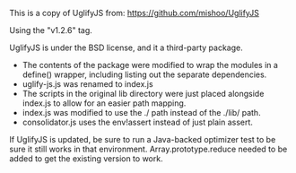 This is a copy of UglifyJS from:
https://github.com/mishoo/UglifyJS

Using the "v1.2.6" tag.

UglifyJS is under the BSD license, and it a third-party package.

* The contents of the package were modified to wrap the modules in a define() wrapper,
  including listing out the separate dependencies.
* uglify-js.js was renamed to index.js
* The scripts in the original lib directory were just placed alongside index.js to allow for an easier path mapping.
* index.js was modified to use the ./ path instead of the ./lib/ path.
* consolidator.js uses the env!assert instead of just plain assert.

If UglifyJS is updated, be sure to run a Java-backed optimizer test to be sure
it still works in that environment. Array.prototype.reduce needed to be added
to get the existing version to work.
